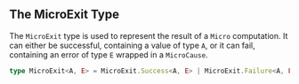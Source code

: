 ## The MicroExit Type

The `MicroExit` type is used to represent the result of a `Micro` computation.
It can either be successful, containing a value of type `A`, or it can fail, containing an error of type `E` wrapped in a `MicroCause`.

```ts showLineNumbers=false
type MicroExit<A, E> = MicroExit.Success<A, E> | MicroExit.Failure<A, E>
```
